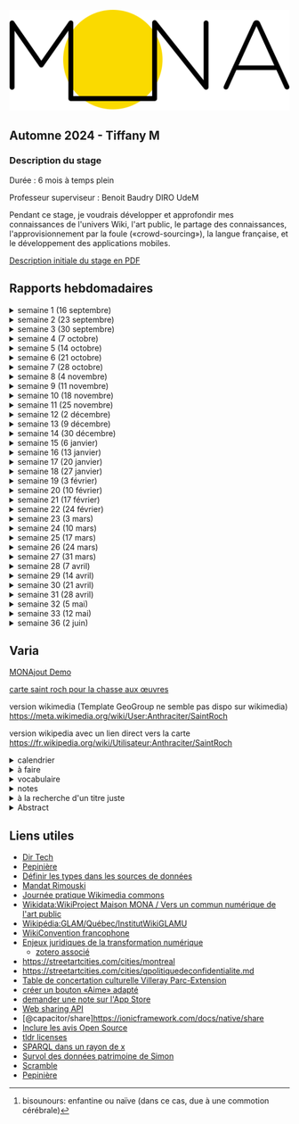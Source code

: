 ![Mona logo](Mona-Logo.svg)
<link rel="shortcut icon" type="image/x-icon" href="favicon.ico?">

## **Automne 2024** - Tiffany M

### <a name="description-du-stage"></a>Description du stage
Durée : 6 mois à temps plein

Professeur superviseur : Benoit Baudry DIRO UdeM


Pendant ce stage, je voudrais développer et approfondir mes connaissances de l'univers Wiki, l'art public, le partage des connaissances, l'approvisionnement par la foule («crowd-sourcing»), la langue française, et le développement des applications mobiles.

<a href="Description_du_stage_16sep2024.pdf" target="_blank">Description initiale du stage en PDF</a>



## <a name="rapports-hebdomadaires"></a>Rapports hebdomadaires



<details>
<summary>semaine 1 (16 septembre) 
</summary>


Cette semaine, j'ai participé à divers réunions et ateliers et je me suis engagée dans un cheminement pour m'intégrer dans une organisation en plein essor qui fonctionne à but non lucratif. J'adore qu'elle travaille ouvertement par défaut, et je pense que cette pratique m'aidera dans les semaines à venir quand je cherche de l'information d'une façon autonome.

J'ai également pris mes premiers pas en tant que wikimédienne en devenir.

De plus, j'ai :
- assisté à une réunion avec mon professeur superviseur Benoit Baudry pour discuter le projet
- assisté à la **Matinée numérique #7**
  - au programme de la Matinée :  
    - Présentation du projet ArtIA de Sporobole - par Éric Desmarais
    - L'intelligence artificielle en culture : défis et opportunités - par Christophe Prévost (MCCQ)
    - Les données descriptives au ministère : historique et vision - par Alexandre Naud (MCCQ)
- assisté à l'atelier **wiki Ada X** à la Cinémathèque québécoise
  - créer mon compte Wikipédia
  - faire ma première contribution à Wikipédia
- assisté à l'atelier **Faire la différence: parler et écrire un français inclusif** offert par l'UdeM
  - appris l'existence du site web qui aide à trouver les mots inclusifs [https://eninclusif.fr/](https://eninclusif.fr/)
- appris l'existence de la _Politique d'intégration des arts à l'architecture et à l'environnement des bâtiments et des sites gouvernementaux et publics_
  - 1% des fonds dédiés à l'art public
</details>
<details>
<summary>semaine 2 (23 septembre)</summary>

Cette semaine, je suis toujours en train de me familiariser avec les projets et outils de l'équipe.  J'ai rencontré des membres de l'équipe Tech, et j'ai continué mon progrès avec l'univers Wiki.

J'aime bien le fait qu'«ici, on fait des décisions à deux».  Cela en dit long sur la structure horizontale de l'organisation.

De plus, j'ai :
- assisté à une réunion avec Lena pour apprendre quels outils on utilise chez MONA
  - ici on fait les décisions à deux
  - outils et logiciels
    - zoterom
    - typora
    - pcloud
    - clickup
    - zettlr
    - github
    - google cloud
    - hackmd.io 
- assisté à une réunion avec Lena et Camila pour deviner plus familière avec l'organisation
- assisté à une réunion Tech Team et rencontrer les autres membres de l'équipe tech :  
  -  Corélie qui travaille sur l'interface admin
  -  Sarah qui travaille sur l'application
  -  Simon qui travaille sur le serveur et avec les données ouvertes
- discuté la situation mobilière du bureau
- créé des comptes pour les outils
- commencé les rapports hebdomadaires
- assisté à la [Journée pratique Wikimédia commons](https://hackmd.io/qWy3pnbnSjCaSAE1m9Wn4Q#Journ%C3%A9e-pratique-Wikimedia-commons) le 26 septembre
</details> 
<details>   
<summary>semaine 3 (30 septembre)</summary>

Cette semaine, je suis allée à Sherbrooke pour assister à l'atelier wiki MONA x Sporobole.  La présence des vrai·e·s artistes à l'atelier qui montraient leur intérêt m'a donné un sens de l'utilité concrète d'acquérir des connaissances sur le processus d'ajout sur Wikimédia et Wikipédia.

De plus, j'ai :
- assisté à la réunion essaie pour l'atelier wiki
- transféré la liste de références pour les artistes Lucie Duval et Cécile Gariépy [en zotéro](https://www.zotero.org/groups/5110127/communs-numeriques/collections/8WCS6TZ2)
- assisté à l'atelier wiki MONA x Sporobole à Sherbrooke
  - funfact: une licence qui inclut l'utilisation du contenu pour une visée marchandise est due aux clés USB Wikipédia qui sont vendus au pays qui ont un accès limité à l'Internet
- pris des photos à Sherbrooke
- ajouté l'œuvre [Mémoire vive de Lucie Duval sur Wikidata](https://www.wikidata.org/wiki/Q130419921), et ajouté [sa photo sur Wikimédia commons](https://commons.wikimedia.org/wiki/File:M%C3%A9moire_vive_sculpture_de_Lucie_Duval.jpg)
- assisté à l'atelier **Faire bonne impression en 30 secondes** offert par l'UdeM
</details>   
<details>
<summary>semaine 4 (7 octobre)</summary>

Cette semaine, j'ai :
- lu [les notes de direction technique](https://hackmd.io/@MONAmtl/dir-tech#Dir-Tech)
- lu sur [Wikimedia global account](https://meta.wikimedia.org/wiki/Help:Unified_login)
- lu [Vers un commun numérique de l’art public](https://sens-public.org/dossiers/1759/)
- créé [ma page d'utilisateur meta-wiki](https://meta.wikimedia.org/wiki/User:Anthraciter)
- ajouté ces images sur wikimedia pour l'artiste [Zema](https://www.wikidata.org/wiki/Q124846279)
  de [cette œuvre](https://www.wikidata.org/wiki/Q130369646)
  - [image 1](https://commons.wikimedia.org/wiki/File:Sans_titre_murale_par_Zema1.jpg)
  - [image 2](https://commons.wikimedia.org/wiki/File:Sans_titre_murale_par_Zema2.jpg)
- assisté à la réunion sur LOD Export le 9 octobre avec Guy Lapalme, Camille, Lena, Simon, et David
- ajouté [l'image](https://commons.wikimedia.org/wiki/File:Cap_Tourmente_murale_par_STARE.jpg) sur wikimedia pour l'artiste [STARE](https://www.wikidata.org/wiki/Q125246059) 
  après avoir ajouté l'entrée wikidata de la murale [Cap Tourmente](https://www.wikidata.org/wiki/Q130474060)
- assisté à la réunion Tech Team le 9 octobre
- supprimé [l'image](https://commons.wikimedia.org/wiki/File:Cap_Tourmente_murale_par_STARE.jpg)
- assisté à l'atelier Wiki aime les monuments et pris des notes
- [Notes de l'atelier Wiki aime les monuments/wiki loves monuments](https://hackmd.io/voEQw1wtQACP8mVmNNkNsw)
- ajouté des images au [WikiProject Maison MONA / Vers un commun numérique de l'art public](https://commons.wikimedia.org/wiki/Category:WikiProject_Maison_MONA_/_Vers_un_commun_num%C3%A9rique_de_l%27art_public) selon [cette liste](https://docs.google.com/spreadsheets/d/1fnXGMW8w151W8noCN_ypaFl5SIUo7fUM1Xf-DuDkjP0/edit?usp=sharing) 
</details>
<details>
<summary>semaine 5 (14 octobre)</summary>

Aujourd'hui, quand j'ai commencé à cataloguer les types des champs dans les données ouvertes de la ville de Rimouski, j'ai compris un peu plus le sentiment que Lena a exprimé il y a quelques semaines par rapport à être bergère/protectrice/gardienne des données.  À un moment, j'ai essayé de confirmer un titre inédit qui semblait coupé (le titre c'était «Cette histoire est vraie parce que je l’» de Gilles Pitre), et je n'ai rien trouvé.  J'étais un peu triste, car je savais que cet enregistrement du titre pourrait être l'un des seuls qui existent sur Internet. 

Cette semaine, j'ai également :
- commencé à [Définir les types dans les sources de données](https://hackmd.io/@tiffanym/definir-types)
- assisté à la réunion de préparation pour [WikiConvention francophone](https://meta.wikimedia.org/wiki/WikiConvention_francophone)
- assisté à la réunion Tech Team le 16 octobre
- ajouté des phrases complètes à mes rapports hebdos initials
- appris comment ajouter les «accordions» en markdown
- investigué le fonctionnement du markdown des pages github.io
  - le markdown github (GLM) diffère d'autres [« saveurs » de markdown](https://github.com/commonmark/commonmark-spec/wiki/Markdown-Flavors)
- lu de l'info sur les formats possibles des coordonnées géographiques et les projections
- cherché la référence spatiale utilisée par [la liste des œuvres en Saint-Roch](https://www.ville.quebec.qc.ca/citoyens/art-culture/art-public/repertoire/secteur-06.aspx) dans les fichiers sources de [la carte interactive d'une œuvre](https://carte.ville.quebec.qc.ca/mobile?z=9&x=249739.878&y=5186556.635) sur cette liste
- ajouté 4 images au [WikiProject Maison MONA / Vers un commun numérique de l'art public](https://commons.wikimedia.org/wiki/Category:WikiProject_Maison_MONA_/_Vers_un_commun_num%C3%A9rique_de_l%27art_public) : 
    - [Duo-Denum de Danaé Brissonet](https://commons.wikimedia.org/wiki/File:Duo-Denum_murale_de_Dana%C3%A9_Brissonnet_01.jpg) et [2](https://commons.wikimedia.org/wiki/File:Duo-Denum_murale_de_Dana%C3%A9_Brissonnet_02.jpg)  
    - [Flourishing farm de Borrris](https://commons.wikimedia.org/wiki/File:Flourishing_farm_murale_de_Borrris.jpg)
    - [Cap Tourmente de STARE](https://commons.wikimedia.org/wiki/File:Cap_Tourmente_murale_de_STARE.jpg)
    - [Bgirls de Miss Wuna](https://commons.wikimedia.org/wiki/File:Bgirls_murale_de_Miss_Wuna.jpg)
    - [L'ange de Bordeaux d'Awie](https://commons.wikimedia.org/wiki/File:L%27ange_de_Bordeaux_murale_d%27Awie.jpg)
    - [Un vent de liberté de Mélany Fay](https://commons.wikimedia.org/wiki/File:Un_vent_de_libert%C3%A9_murale_de_M%C3%A9lany_Fay.jpg) et [2](https://commons.wikimedia.org/wiki/File:Un_vent_de_libert%C3%A9_murale_de_M%C3%A9lany_Fay-2.jpg)
- appris que les templates {{Art Photo}} du wikimédia commons exigent que la nature de l'objet est œuvre d'art afin d'afficher le cadre de l'objet avec les liens vers les fiches wikidata
- défini les types dans les données d'artpublic Rimouski
- examiné les données d'artpublic Rimouski
- appris que les pivot tables [tableaux croisés dynamiques](https://www.btb.termiumplus.gc.ca/tpv2alpha/alpha-eng.html?lang=eng&i=1&srchtxt=pivot+table&codom2nd_wet=1#resultrecs) ne sont pas sensible à la casse [comme décrit ici](https://bugs.documentfoundation.org/show_bug.cgi?id=140510)
- continué à [Définir les types dans les sources de données](https://hackmd.io/@tiffanym/definir-types)
- testé la nouvelle version de l'application mobile et donné des commentaires à Sarah
  - bug avec "/defined" sur la page des Badges
  - l'ordre de ma collection est changé 
  - les images de badge sont identiques pour le Sud-Ouest et l'université de Montréal
</details>

<details>
<summary>semaine 6 (21 octobre)</summary>

### côté WikiProject Maison MONA / Vers un commun numérique de l'art public

Pour me préparer à la relecture de la partie anglaise de notre WikiProject, j'ai regardé des pages d'autres WikiProjects pour alimenter mon cerveau avec la syntaxe anglaise pour parler des projets sur wiki, et j'ai remarqué que quelques-uns ont inclus des liens vers des SPARQL queries qui réfèrent à leurs données.  J'ai trouvé un projet qui pourrait bien servir comme modèle.

J'ai ajouté les onglets à [la page pour le WikiProject Maison MONA / Vers un commun numérique de l'art public](https://www.wikidata.org/wiki/Wikidata:WikiProject_Maison_MONA_/_Vers_un_commun_num%C3%A9rique_de_l%27art_public) à l'instar de [ce projet : WikiProject Neighborhood Public Art in Boston](https://www.wikidata.org/wiki/Wikidata:WikiProject_Neighborhood_Public_Art_in_Boston)

- **Accueil**
- **Modèles de données** (j'ai fait les traductions de mon mieux)
- **Requêtes** (adapté pour utiliser P6104 au lieu de P5008; je suggère d'aller voir les listes créées par l'outil externe TABernacle, c'est étonnant à mon avis, voici [un lien](https://tabernacle.toolforge.org/?#/tab/sparql/select%20%3Fitem%20where%20%7B%20hint%3AQuery%20hint%3Aoptimizer%20%22None%22.%20%3Fitem%20wdt%3AP6104%20wd%3AQ122764837%3B%20wdt%3AP31%20wd%3AQ838948.%20%7D/Len%3BDen%3BP31%3BP571%3BP170%3BP131%3BP276%3BP6375%3BP625%3BP186%3BP180%3BP576%3BP18) pour la liste des œuvres)
- **Liste des œuvres** (Wikilist générée automatiquement, j'ai ajouté P6104 pour le projet où cela manquait aux œuvres afin d'avoir un critère de recherche dans la requête SPARQL)
- **Liste des artistes** (Wikilist générée automatiquement, j'ai ajouté P6104 pour le projet où cela manquait aux artistes afin d'avoir un critère de recherche dans la requête SPARQL)
- **Bibliographie** (ça vient du zotero [1. Wikidata et la création de données biographiques](https://www.zotero.org/groups/5110127/communs-numeriques/collections/GTM97UFJ) )

J'ai fait quelques changements à [la description du projet en anglais](https://www.wikidata.org/wiki/Wikidata:WikiProject_Maison_MONA_/_Vers_un_commun_num%C3%A9rique_de_l%27art_public).  Mon choix du mot  «equity-denied» dans la partie Wikidata, est basé sur [ce document du gouvernement fédéral](https://www.noslangues-ourlanguages.gc.ca/en/publications/equite-diversite-inclusion-equity-diversity-inclusion-eng?view_mode=bilingual#notion-99335) qui parle des différences entre
- equity-denied group (proposal, noun phrase)
- equity-deserving group (noun phrase)
- equity-seeking group (noun phrase)

Il y avait un problème avec la fiche wikidata de Sophie Wilkins.
J'ai enlevé, puis publié à nouveau le template {{Art photo}} pour forcer un rafraîchissement et Sophie Wilkins de 1976 apparaît maintenant dans la fiche de l'œuvre 1.

La prochaine fois qu'on remarque que l'info liée au template n'a pas changé comme prévu, on peut essayer une Modification nulle (null edit) décrite sur la page [Purge du cache](https://fr.wikipedia.org/wiki/Aide:Purge_du_cache)
j'ai appris que cette option existait grâce à [MediaWiki: How do I force MediaWiki to update a certain Category:XXX page?](https://webmasters.stackexchange.com/a/78448)

Cette semaine, j'ai également :
- trouvé [cette page](https://www.wikidata.org/wiki/Wikidata:Autobiography/fr)  qui s'aligne bien avec une discussion sur les auto-modifications de fiches wikidata par des artistes, notamment:

> En général, sur Wikidata, il est permis de modifier votre propre Élément de données.
- envoyé des requêtes de suppression pour les fichiers de Zema qui a changé d'idée sur le partage
- envoyé une requête de changement de nom pour le fichier [Bgirls murale de Wüna](https://commons.wikimedia.org/wiki/File:Bgirls_murale_de_W%C3%BCna.jpg)
- essayé d'écrire une requête SPARQL qui pourrait trouver les artistes sur wikidata, mais elle a toujours fini en «timed-out»
- révisé [la version anglaise de la description du WikiProject](https://www.wikidata.org/wiki/Wikidata:WikiProject_Maison_MONA_/_Vers_un_commun_num%C3%A9rique_de_l%27art_public#%7B%7BTranslateThis_%7C_fr_%3D_Liste_des_artistes_%7C_en_%3D_Artists_%7D%7D)
- ajouté une référence vers [Wikidata:WikiProject Neighborhood Public Art in Boston](https://www.wikidata.org/wiki/Wikidata:WikiProject_Neighborhood_Public_Art_in_Boston) à la [liste zotero ](https://www.zotero.org/groups/5110127/communs-numeriques/collections/GTM97UFJ)et à [la bibliographie du projet MONA](https://www.wikidata.org/wiki/Wikidata:WikiProject_Maison_MONA_/_Vers_un_commun_num%C3%A9rique_de_l%27art_public/Bibliographie) et j'ai demandé à David s'il y a une convention différente pour reconnaître les autres WikiProjects

### côté chasse à Saint-Roch


J'ai commencé la page wiki pour la chasse aux photos de Saint-Roch pour l'InstitutWikiGLAMU.  Les coordonnées étant dans un format non reconnu par OpenStreetMap (EPSG:32187), j'ai cherché et essayé plusieurs façons de les convertir. J'ai fais mes premiers pas avec le logiciel intimidant QGIS et j'ai réussi à faire une conversion, grâce aux consignes sur [stackexchange](https://gis.stackexchange.com/a/64543).  Maintenant il faut les vérifier.

J'ai créé [cette carte](https://margelle.github.io/rapportMONA/carte-saint-roch.html) et aussi commencé [cette page d'utilisateur wiki pour Saint-Roch](https://meta.wikimedia.org/wiki/User:Anthraciter/SaintRoch).  Pendant que je faisais mes premiers essais, j'ai eu le sentiment de marcher dans la boue avec le format wiki et le surplus d'information nécessaire pour faire la moindre chose.

Je voudrais intégrer la carte pour les œuvres de Saint-Roch directement sur la page wikimedia, alors j'ai commencé à apprendre les templates avec [ce tutoriel](https://meta.wikimedia.org/wiki/Learning_patterns/Doing_more,_with_templates:_A_tutorial_for_Wikimedia_project_creators).
J'ai appris que les noms de templates sont sensibles à la case, sauf pour la première lettre.  J'étais curieuse par rapport à cela, parce que j'avais vu le format pour les coordonnées géographiques exprimer dans deux manières {{coord||}} et {{Coord}} alors, mystère résolu.

Cette semaine, j'ai également :

- cherché un·e par un·e les artistes du Saint-Roch sur wikidata, et j'ai heureusement retrouvé plusieurs IDs
- cherché un·e par un·e les œuvres du Saint-Roch sur wikidata, et je n'ai rien trouvé 
- travaillé sur la liste des œuvres du Saint-Roch avec des recherches sur Internet
- appris comment changer la couleur des épingles dans le logiciel de carte Leaflet
- appris comment faire un lien dans un wiki vers une fiche wikidata, voici un exemple de la syntaxe '[[wikidata:Q2031780|Rasputina]]' qui apparaîtra comme [Rasputina](https://www.wikidata.org/wiki/Q2031780)
- utilisé [cet outil](https://tableconvert.com/csv-to-markdown) qui transforme les fichiers csv aux tables en format markdown ou format media wiki (parmi plusieurs formats disponibles)
- regardé [cette vidéo](https://www.youtube.com/watch?v=bksdUi6bidg) sur l'œuvre «Les petits oiseaux d’argile»
- assisté à [la réunion planning](https://hackmd.io/@MONAmtl/institut-GLAMu/edit) pour la session Institut GLAMU
- cherché les galeries wikimedia pour toutes les œuvres et les ajouté à la liste
- divisé la liste d'œuvres pour la chasse Saint-Roch en deux, et ajouté une colonne de distances de la bibliothèque Gabrielle-Roy
- cherché des pages wikipedia pour toutes les œuvres sur la liste, mais je n'en ai rien trouvé

### côté app mobile et site web

J'ai rédigé l'ébauche de [la section À propos](https://hackmd.io/@tiffanym/apropos/edit) pour l'app.
J'ai aussi écrit [un autre document](https://hackmd.io/@tiffanym/changements/edit) qui explique mes changements et qui parle aussi des choses encore à travailler.
Il y a des liens dans ces documents qui mènent aux autres parties, mais je vais aussi les inclure ici, au cas où

- [Crédits des données](https://hackmd.io/@tiffanym/creditsdesdonnees/edit)
- [Licences](https://hackmd.io/@tiffanym/licences/edit)
- [Politique de confidentialité](https://hackmd.io/@tiffanym/politiquedeconfidentialite/edit)

J'ai préparé [ce brouillon](https://hackmd.io/@tiffanym/creditsdesdonneessiteweb/edit) sur les données pour le site web.

J'ai utilisé [ce site de la collection des données de Rijksmuseum](https://www.rijksmuseum.nl/en/research/conduct-research/data/overview) comme modèle (en anglais ou néerlandais) qui était tiré de [cette liste sur github d'APIs publics sur l'art et design](https://github.com/public-api-lists/public-api-lists?tab=readme-ov-file#art--design)

Cette semaine, j'ai aussi :

- regardé la forme du document [Licences](https://hackmd.io/@tiffanym/licences/edit) et essayé de trouver quelles choses doivent être incluses dans cette partie pour les apps open source
- ajouté une phrase à la [Politique de confidentialité](https://hackmd.io/@tiffanym/politiquedeconfidentialite/edit)
- assisté à la réunion design avec Barbara et discuté la page à propos
- fait une session de débogage avec Sarah sur Zoom pour essayer de déboguer la présence du mot undefined sur l'onglet Badges dans l'app
- fait des premiers pas avec adb shell, et essayé de créer moi-même une copie de l'apk avec le drapeau debuggable=true dans AndroidManifest.xml (pas réussi à cause de processus package signing, je devais manqué une étape)

</details>

<details>
<summary>semaine 7 (28 octobre)</summary>

### côté WikiProject Maison MONA / Vers un commun numérique de l'art public

J'ai lu les notes de présentation qui étaient préparées pour Québec et ajouté quelques commentaires. 

### côté chasse à Saint-Roch

J'ai vérifié les coordonnées et corrigé quelques-unes. J'ai déplacé les murales et le collage vers la liste d'œuvres avoisinantes.  J'ai changé la couleur des épingles selon le groupe, et j'ai mis à jour la carte.  J'ai aussi ajouté la géolocalisation. 
J'ai ajouté la colonne Wikipedia à la table d'œuvres.

### côté app mobile et site web

J'ai regardé la nouvelle release interne et transmis mes commentaires sur le fonctionnement des filtres en combinaison avec barre de recherche à Sarah.  Je lui ai aussi indiqué quelques changements suggérés pour les boutons superposés dans le tutoriel et le manque du mot «un» dans la description du projet.

### Institut WikiGLAMU

J'ai assisté à la session inaugurale de [l'Institut WikiGLAMU](https://fr.wikipedia.org/wiki/Wikip%C3%A9dia:GLAM/Qu%C3%A9bec/InstitutWikiGLAMU#) où iels ont pris une approche dite « anti-conférénce »
Le terme wikipédiste (ou wikimédiste, selon la personne) est préféré au wikimédien·ne ou wikipédien·ne.
On a parlé de la force de l'intelligence collective et qu'en ouvrant sur l'univers wiki, on ouvre pour le bien commun. 
Je me demandais pendant la session si les établissements québécois qui profitent des outils et services wiki contribuent à la fondation Wikimedia (avec les redevances ?). 
Dans la même veine, je me suis demandé plus tard si les fameux 4 contrôleurs français qui suppriment le contenu d'ailleurs le font par crainte de dépasser le budget annuel d'hébergement pour les serveurs.  Sinon, j'ai du mal à trouver des motivations intelligibles pour supprimer le contenu qui était ajouté à wiki de bonne foi.

### WikiConvention francophone

[Voici un lien vers le programme](https://meta.wikimedia.org/wiki/WikiConvention_francophone/2024/Programme)

Lors de la première journée, j'ai assisté aux sessions suivantes:
- Cérémonie d'ouverture
- Conférence d'ouverture
- Quelle éthique pour la contribution aux projets Wikimédia? par Anja
- Vers un commun numérique de l'art public par LixiaPF (et toute l'équipe de la maison MONA bien sûr)
- OpenStreetMap et Wikidata : créer du lien entre les données libres par PyMouss
- Créer une application mobile pour un musée avec Wikidata, Wikipédia et Kiwix par Kamen 

La deuxième journée était :
- Savoirs pluriels : wikifier les critères d'admissibilité par Seeris, Bernipède, Pixetoile, FrederiqueDube
- Lingua Libre : retour sur le projet de documentation de la diversité orale par Yug
- Les bibliothécaires québécoises et canadiennes et le fossé des genres dans Wikipédia et Wikidata par Marie D Martel
- Wikipédia pour développer des compétences plurilingues à l'université par JubEDL
- Les enjeux de la découvrabilité dans le champ des arts et des littératures numériques par Yan St-Onge
- Valoriser les patrimoines d'un territoire sur les projets Wikimédia par Lyokoï
- La diversité de genre, du grand écran à Wikipédia : des outils féministes pour contrer les biais de genre dans l'encyclopédie francophone par Synchroniseuse
- Cérémonie de clôture


  

</details>

<details>
<summary>semaine 8 (4 novembre)</summary>

On a visité le musée régional de Rimouski avec son exposition [Récits de la création du monde : Exposition bilan de la Biennale d’art contemporain autochtone 2024](https://museerimouski.qc.ca/2024/09/18/recits-de-la-creation-du-monde-exposition-bilan-de-la-biennale-dart-contemporain-autochtone-2024/).  Julie nous a montré aussi une œuvre d'art public ([Qui fait l'ange fait la bête de Lise Labrie](https://archive.nt2.uqam.ca/plepuc/fr/œuvre/qui-fait-lange-fait-la-b-te/index.html)) qui se trouvait dans le musée en trois parties, dont une aux toilettes (les périscopes).  On n'a vu que deux des trois parties, car l'autre (un autel) était dans le bureau administratif qui n'était pas ouvert au public.
J'ai vu les œuvres [Étude des bienfaits d’une hydratation adéquate sur la productivité des gens qui mènent à bien de grands projets](https://www.artpublicrimouski.ca/œuvre/etude-des-bienfaits-dune-hydratation-adequate-sur-la-productivite-des-gens-qui-menent-bien-de-grands-projets) (qui n'est pas dans l'app MONA) et [Ondulations](https://www.artpublicrimouski.ca/œuvre/ondulation) (qui est dans l'app MONA) au Complexe sportif Desjardins quand j'ai cherché mon souper au café Entre-Deux.

Jeudi, je suis arrivée en avance, et j'ai eu la chance de regarder des œuvres de l'Exposition pour souligner les 10 ans de [la Galerie Léonard Parent](https://rimouski.ca/loisirs-culture/culture-patrimoine/galerie-dart-leonard-parent).  Elles étaient créées par l'équipe municipale et étaient composées de plusieurs matériaux différents. Il y avait un carnet à feuilleter et une chambre aux éclairages ultraviolets avec des peintures.

On a fait le parcours avec un plus grand groupe qui incluait des membres de l'équipe municipale et de l'équipe du Caravansérail. Pendant ce parcours, on a eu la chance de voir l'autel de Qui fait l'ange fait la bête de Lise Labrie!

À plusieurs moments pendant la semaine, je suis allée chercher les œuvres à Rimouski qui étaient épinglées dans l'application, mais je n'ai rien trouvé.  Ce serait bon d'avoir une façon d'indiquer une œuvre difficile à trouver, soit pour ajouter plus d'indices dans la fiche d'information, soit pour confirmer qu'elle a été retirée et de mettre à jour la base de données.

Voici quelques exemples que je n'ai pas réussi à trouver :
 - Quand les bateaux s'en vont de Lise Labrie
 - Non titré de André R. DuBois à 981 rue Marconi 
 - De profundis de Gilles Girard au pavillon Empress of Ireland
 - Un jardin en mémoire au Centre d'hébergement de Rimouski
 - Une berceuse pour Jonas de Lise Labrie au Centre d'hébergement de Rimouski

J'ai aussi :
  - étudié plus les données d'artpublic rimouski
  - ajouté des sources sur Cyndie Belhumeur et Patrick Bérubé pour l'atelier à [Caravansérail](https://www.caravanserail.org/) dans [zotero](https://www.zotero.org/groups/5110127/communs-numeriques/collections/Q6RVBJY7)
  - regardé le [dashboard pour l'atelier à l'Institut WikiGLAMU](https://outreachdashboard.wmflabs.org/courses/Institut_WikiGLAMU_x_Maison_MONA/Institut_WikiGLAMU) et merveillé à ce qu'on a accompli

</details>

<details>
<summary>semaine 9 (11 novembre)</summary>

J'ai assisté à la réunion Tech sur zoom avec Lena, Sarah, et Corélie.

J'ai assisté à l'assemblée de culture de la table de concertation culturelle Villeray Parc-Extension à La Cenne où Camila a présenté la Maison MONA.  On a discuté avec les gens du Cinéma Public sur leur expériences d'encourager la participation.

J'ai assisté à la grande finale 2024 du Concours L'impact Millénium Québecor où Lena et Julie a présenté la Maison MONA. Elles ont gagné le 3e prix!

J'ai parlé avec Lena sur l'usage de wikidata comme moyen de faire des changements dans les données utilisées dans l'application MONA.
Voici [un lien](https://www.figma.com/board/4RSc2qJwLTE9RMxkXIl0FU/ProjetWikidataNov2024?node-id=0-1&t=8GjveEIk50WSV3i8-1) vers l'ébauche en figma de possibilités d'intégration avec une liste de changements.
On a parlé d'exemples d'autres sites cartographiques comme https://www.queeringthemap.com/ et  https://native-land.ca/ pour avoir des idées de stratégies pour contourner les trolls et le vandalisme quand on permet les changements aux utilisateur·rices. 
On a aussi discuté le traitement des œuvres fantômes qui ne sont plus présentes avec l'exemple [Notre existence ne sera plus jamais silencieuse. Cela nécessite ni explications, ni excuses, ni approbation](https://artpublicmontreal.ca/œuvre/notre-existence-ne-sera-plus-jamais-silencieuse-cela-necessite-ni-explication-ni-excuse-ni-approbation/)

</details>

<details>
<summary>semaine 10 (18 novembre)</summary>

J'ai assisté à la réunion Graphisme sur zoom avec Lena, Sarah, et Barbara.  Il y a tellement de subtiles distinctions entre les gestes dans les applications, dont on est inconscient·es.

J'ai ajouté un élément wikidata pour l'œuvre [Écho de Cyndie Belhumeur](https://www.wikidata.org/wiki/Q131283332).

J'ai ajouté des images à wikimedia pour [Écho](https://commons.wikimedia.org/wiki/File:%C3%89cho_de_Cyndie_Belhumeur.jpg) et pour [Les entrecroisements de Véronique Malo](https://commons.wikimedia.org/wiki/File:Les_entrecroisements_impression_num%C3%A9rique_sur_verre_par_V%C3%A9ronique_Malo.jpg) [cartel](https://commons.wikimedia.org/wiki/File:Les_entrecroisements_impression_num%C3%A9rique_sur_verre_par_V%C3%A9ronique_Malo_cartel.jpg)

Pendant le [Colloque international La collection est-elle une ressource ou un fardeau ?](https://cieco.co/fr/actualites/colloque-collection-ressource-2024), « Où sont les limites de l'exposable? »,  quelqu'un a indiqué qu'un client n'a pas voulu mettre les dates sur 
les cartels parce que les dates font ressembler trop aux pierres tombales, et les œuvres representées étaient encore vivantes.

enchevêtrer (entangle)

chaque objet arrive avec backstory,
modification de l'exposition et da la pensée

Performance Specification ≈ grimoire 

Activation Reports ≈ résultat de lancer un sort
</details>

<details>
<summary>semaine 11 (25 novembre)</summary>

### touche à tout et bon à rien

Cette semaine j'ai touché à plusieurs outils technologiques, mais en tant que « touche à tout et bon à rien »
- J'ai regardé des vidéos sur SPARQL et essayé des requêtes SPARQL
- J'ai commencé à lire [la documentation sur les composables en Vue](https://vuejs.org/guide/reusability/composables)
- J'ai regardé [quelques videos](https://www.youtube.com/playlist?list=PL4cUxeGkcC9hp28dYyYBy3xoOdoeNw-hD) sur [pinia](https://pinia.vuejs.org/introduction.html), qui est un store (lieu de stockage?) pour Vue.  C'est pertinent car l'info sur les badges dans l'application MONA est stocké dans un store pinia, et il y a actuellement un bogue dans l'onglet Badges de l'app 
- J'ai essayé Chrome DevTools afin de connecter avec mon téléphone et déboguer, mais sans grand succès 
- J'ai aussi essayé d'utiliser adb, sans grand succès.  Des commandes à retenir pour plus tard

    ```
    adb bugreport

    adb shell 'logcat --pid=$(pidof -s <package_name>)'

    adb kill-server

    adb start-server

    adb shell 
    ```

- J'ai installé une copie de la base de données dans un contentant docker mariadb et y connecté avec DBeaver sur mon ordinateur.
- J'ai recherché des outils pour bien documenter les bases de données, et j'ai essayé quelques-uns comme [dbdiagram.io](https://dbdiagram.io/d/testMONA-674cf992e9daa85aca4c4a30)
and [chartdb.io](https://app.chartdb.io/diagrams/gibmwp3zggev)

J'ai fait un exercice de remue-méninges sur les requêtes SPARQL qui pourrait être utile pour les ajouts

  - liste d'éléments wikidata par distance 
    - d'emplacement actuel 
    - d'emplacement selectionné sur la carte
  - liste d'éléments wikidata par titre
    - avec fuzzy matching (correspondance approximative)
  - liste d'éléments wikidata par artiste
    - avec fuzzy matching (correspondance approximative)
  - liste d'éléments wikidata par catégorie 
    - (work of art)
      - art public
      - sculpture
      - murale

J'ai parlé avec Simon et on a commencé un SDD (document de définition du logiciel), mais la connection était mauvaise et il était difficile à comprendre.  J'aurais aimé avoir un survol du repo mona-serveur pour faciliter la documentation.

Pendant la réunion Tech, Lena a suggéré une technique très intéressante pour débloquer la résolution d'un problème :
- rédiger un courriel super formel à une personne qu'il ne faut pas décevoir avec : 
- une description détaillée du problème
- une explication des idées considérées
- un récit de démarches essayées

J'ai créé un projet github pour organiser le projet d'ajout https://github.com/orgs/MaisonMONA/projects/2, mais il en reste beaucoup de travail - il faut penser à et bien définir les étapes à venir.

J'ai téléchargé le fichier datamapping initial sur pcloud (dans MONA/Tech/Data/list_datamapping_datafiles.ods)

J'ai lu [la soumission DH2020 bisounours](https://dh2020.adho.org/wp-content/uploads/2020/07/707_MONAfrompublicarttoourartwithamobileapp.html)[^1] (ainsi dit Lena), et j'aime bien la citation “extracting culture from its symbolic and architectural shell” (Ghebaur, 2013: 709), comme si l'art public était une chose nutritive comme un œuf ou une noix et qu'il faut travailler un peu pour en obtenir

Questions soulevées :  
1. "The app's metadata is provided by Montréal and Québec's open data platforms." 

~~Pourquoi est-ce métadonnées et non juste des données ?~~  J'aurais pensé que la liste des œuvres et leurs propriétés seraient les données et l'info sur la liste (nombre d'œuvres, où les données sont hébergées, etc.) serait les métadonnées.  Sinon, est-ce que cela implique que l’on considère les œuvres elles-mêmes comme des données ? Cette perspective me ferait reconceptualiser les œuvres en tant que données. 

Après avoir lu https://en.wikipedia.org/wiki/Metadata#Definition, je comprends mieux l'usage du mot métadonnées ici, j'admets que j'avais une conception trop restreinte.   

2. "encouraging rich and critical exchanges between all citizens" 

Cette idée est très intéressante, est-ce qu'au début il y avait plus d'interactivité entre utilisateurs prévue pour l'app pour faciliter ces échanges ? 

[^1]: bisounours: enfantine ou naïve (dans ce cas, due à une commotion cérébrale)

RE: l'art public sous la loupe vs l'art public lu la soupe

On pourrait dire « laisse faire » pour "ignore me"/"disregard that"

</details>

<details>
<summary>semaine 12 (2 décembre)</summary>

Pourquoi lappel à l'API artworks pour une seule œuvre retourne toute une liste d'œuvres? par.ex. https://picasso.iro.umontreal.ca/~mona/api/v3/artworks/717
retourne aussi d'autre œuvres en lien avec l'artiste

Note: AdMare est un centre d'artistes en art actuel des Îles-de-la-Madeleine
enum 1 dans https://picasso.iro.umontreal.ca/~mona/api/v3/LODExport sources 

Il existe des logiciels du type « data catalog », comme le « data discovery and metadata engines » [Amundsen](https://www.amundsen.io/amundsen/), le plateforme métadonnées [DataHub](https://datahubproject.io/) et d'autres dans cette liste [awesome-data-catalogs](https://github.com/opendatadiscovery/awesome-data-catalogs) sur github, mais ils ont tous l'air excessif (je dirais overkill en anglais) pour notre configuration.

J'ai lu la présentation DHNB2024 (Islande) qui est sur pcloud  MONA -> CommunicationsScientifiques -> DHNB

J'ai trouvé cette tournure de phrase très apte:
"public art is art-out-of-the-museum, cultural workers involved in public art are often workers-out-of-GLAM"

Et cette partie sera pertinente pour mon projet de permettre les ajouts :

EN "while asking ourselves what we include and what we don't: how do we strike a balance between representing the artistic and cultural richness of the public space, in a way that goes beyond the restricted framework of institutional public art, while ensuring the reliability of the information and the durability of the objects we document?"

FR « en se posant la question de savoir ce qu'on inclut au final ou pas: comment équilibrer entre représenter une richesse artistique et culturelle dans l'espace public qui dépasse le cadre restreint de l'art public institutionnel, tout en s'assurant de la fiabilité de l'information et la durabilité des objets que nous documentons »

J'ai lu la présentation du Forward Linking Conference, May 6th 2024 "The challenges of semantisation in a dynamic workﬂow" de Camille et Simon.

J'ai lu [Small data, slow data − a SNAIL approach to Wikidata](https://commonists.wordpress.com/2024/10/09/small-data-slow-data-a-snail-approach-to-wikidata/).  Même si ce blogue encourage une approche plus lente quant aux éléments wikidata, il mentionne l'outil [Quick Statements](https://www.wikidata.org/wiki/Help:QuickStatements) qui facilitent la création d'éléments et qui pourrait aider mon projet d'ajout.  Il y a aussi un outil [inteGraality](https://www.wikidata.org/wiki/Wikidata:Tools/inteGraality) qui a l'air intéressant par rapport à mon projet.

RE: Documentation de données:

question pour Simon : idées de comment facilement faire la corréspondance entre API et base de données ?

À la réunion Tech, Lena a clarifié ses attentes pour la documentation de l'infrastructure serveur :
- va du superficiel vers le plus profond
- qui quoi comment ou quand pourquoi
- schema
- flux des données
- description
- framework  
- sur quel répo github

Elle m'a suggéré de demander à Benoit pour plus d'information sur une approche qui inclut une chaîne d'approvisionnement du logiciel ("software bill of materials") dans un format plus simple que celui utilisé par les grandes entreprises.  Pendant qu'on parlait des failles dues aux dépendences, j'ai partagé le fameux [xkcd](https://xkcd.com/2347/).  Je dois aussi étudier la façon dont wikimedia documente ses infrastructures pour alimenter mon cerveau avec plus d'idées.

Il faut que j'écrive au moins une fois par semaine à la chaîne Tech en tant que keep-alive ping (=paquets de supervision?).

Il y aura un rangement du local le 11 décembre.

</details>

<details>
<summary>semaine 13 (9 décembre)</summary>

J'ai fait une relecture du [rapport Rimouski](https://github.com/MaisonMONA/mona-nodejs/blob/master/rapport-rimouski-2024/rapport-rimouski_2024-12.html) et apporté quelques changements.  En le lisant, de beaux souvenirs de mon temps à Rimouski ont refait surface.  J'ai adoré la présentation des images dans Canva.  Elle est plus marquante pour moi que celle du rapport Concordia, car j’ai pu voir en personne les œuvres de Rimouski.

Je continue de chercher un outil de documentation qui «fit» bien le projet.
J'ai regardé la vidéo [Drop the docs and embrace the model with Gaphor](https://archive.fosdem.org/2024/schedule/event/fosdem-2024-2542-drop-the-docs-and-embrace-the-model-with-gaphor/), mais finalement cela a l'air trop compliqué.

J'ai trouvé ce tutoriel [Wikidata:Pywikibot - Python 3 Tutorial/Iterate over a SPARQL query](https://www.wikidata.org/wiki/Wikidata:Pywikibot_-_Python_3_Tutorial/Iterate_over_a_SPARQL_query) en cherchant de l'information sur quels outils wikimedia utilise pour documenter leur projets. 

J'ai assisté à la réunion sur les offres de services potentielles.  J'ai suggéré qu'on pourrait offrir les ateliers wiki aux apprenant·es FLE des programmes comme le Programme intensif de francisation universitaire (PIFU) de l'UdeM, les séjours linguistiques de l'UQAM et le Programme Explore qui est offert aux multiples campus UQX.

</details>

<details>
<summary>semaine 14 (30 décembre)</summary>

J'ai commencé à lire l'ébauche de [Sens public 2 : Wikidata](https://hackmd.io/_EVmvHIhS9SFts-NMmINGw?both).

J'ai imaginé les idées potentielles pour la structure du code du projet.

J'ai regardé les ressources pour les requêtes SPARQL.

idée : SPARQL requete fédérée avec DB MONA et wikidata et utilise la fonction MINUS (ou autre) pour exclure les resultats déjà presents dans l'application de la liste des œuvres aux alentours

J'ai trouvé une API avec reverse geocode lookup
https://nominatim.openstreetmap.org/search?q=135+pilkington+avenue,+birmingham&format=json&polygon=1&addressdetails=1

https://nominatim.openstreetmap.org/search.php?q=7440+rue+Rousselot%2C+Montr%C3%A9al&format=jsonv2

</details>

<details>
<summary>semaine 15 (6 janvier)</summary>

J'ai travaillé sur l'API MONAjout avec fastapi en python.  Les docs sont autogénérés si on défine bien les types dans les models des réponses attendues. 
Le repo se trouve à https://github.com/margelle/MONAjout
Je vais ajouter (prochainement) [SPARQLWrapper](https://sparqlwrapper.readthedocs.io/en/latest/main.html) pour faciliter le travail avec les resultats des requêtes SPARQL.

SPARQLWrapper ne contient pas la fonctionnalité pour les requêtes asynchrones, mais quelqu'un a [publié un «hack» ](https://github.com/RDFLib/sparqlwrapper/issues/157#issuecomment-2180240306)sur le repo github et je vais essayer de l'utiliser.

Je veux faire une reconcilaition des œuvres qui apparaissent dans la liste Wikidata des œuvres d'art public à Montréal mais qui ne se trouvent pas dans la base de donnéess MONA.

J'ai regardé des tutoriels sur SPARQLWrapper, pywikibot, et OpenRefine:
- [Query DBpedia with SPARQLWrapper and Python](https://www.youtube.com/watch?v=zdaL6unnv7Y)
- [Nabanita Roy - Leveraging Linked Data using Python and SPARQL](https://www.youtube.com/watch?v=LgA_RVOAbCI)
- [Transitioning an Existing Wiki to Incorporate Structured Data](https://www.youtube.com/watch?v=hMY6uFle_Kw)
- [OpenRefine Beginners Tutorial](https://www.youtube.com/watch?v=wfS1qTKFQoI)

J'ai ajouté les étapes plus précises au [github projet tracker](https://github.com/orgs/MaisonMONA/projects/2)

J'ai trouvé [un parcours d'art public à Gatineau](https://www.gatineau.ca/portail/default.aspx?p=activites_evenements_idees_sorties/sentier_culturel&mc=hp) qui ne semble pas être présent ni sur wikidata, ni sur l'application MONA.  Ce serait intéressant de l'utiliser comme banc d'essai.

Pour [l'API pour faire des requêtes SPARQL de wikidata](https://github.com/orgs/MaisonMONA/projects/2?pane=issue&itemId=93398002), je veux au moins cette fonctionnalité:
- Rechercher les éléments wikidata à proximité 
- Rechercher les éléments wikidata par nom de l'artiste
- Rechercher les éléments wikidata par nom de l'œuvre

Et si ce ne serait trop compliqué, je veux aussi ajouter du «fuzzy matching» à la recherche pour prendre en compte des coquilles et fautes d'orthographe , mais cela reste à voir.

</details>

<details>
<summary>semaine 16 (13 janvier)</summary>

J'ai regardé quelques tutoriels sur l'API Composition en Vue.js pour me preparer à créer une mini-app pour saisir des images et données, créer des requetes SPARQL avec, et retourner les listes pertinentes (pour utiliser avec l'art public à Gatineau).

</details>

<details>
<summary>semaine 17 (20 janvier)</summary>

J'ai assisté à la réunion Techteam et rencontré les nouveaux membres de l'équipe.

J'ai commencé la présentation de mon projet pour la réunion Techteam la semaine prochaine.

J'ai assisté à l'événement [Accueil du Doc-Inter](https://docinterhar.ca/fr/2025/01/06/doc-inter-welcome-day/) où Lena et Camille ont présenté le projet Pepinière.

</details>

<details>
<summary>semaine 18 (27 janvier)</summary>

J'ai assisté à la réunion Techteam.
J'ai fait <a href="MONAjout.pdf" target="_blank">la présentation de mon projet</a> pendant la réunion Techteam.

J'ai crée [l'élément Wikidata](https://www.wikidata.org/wiki/Q131934972) distinct pour l'application mobile MONA et retiré les éléments nécessaires de [l'entrée pour l'OBNL Maison MONA](https://www.wikidata.org/wiki/Q122764813).

Pour la semaine prochaine, je vais agrandir ma présentation en ajoutant 3 diapos plus détaillées pour chaque diapo existante.

J'ai lu les [rapports d'avancement](https://picasso.iro.umontreal.ca/~mona/ift3150/bui/rapports-avancement) de [Thomas Bui](https://picasso.iro.umontreal.ca/~mona/ift3150/bui/enonce). Il y a [un lien](https://picasso.iro.umontreal.ca/~mona/notes/doublons) dans ces rapports pour décrire comment il a géré les doublons, et je vais le lire sous peu. 

J'ai discuté avec Lena et elle préfère que je code les APIs en PHP au lieu de Python pour garder la cohérence.  Je vais lire plus sur le logiciel Scramble dont Simon nous a parlé qui va aider à documenter l'API d'une façon automatique. 

J'ai travaillé sur une liste de requêtes SPARQL potentielles:

1. **Requête pour toutes les œuvres d'art public au Québec**
Toutes les œuvres d'art public au Québec, sans filtrage.

2. **Requête pour l'art public au Québec par distance depuis un point géographique**
Trouve des œuvres d'art public au Québec dans un certain rayon autour d'un 
point géographique (latitude et longitude).
```
# œuvre d’art (Q838948) dans un rayon 0.5 d'un point
#defaultView:Map
SELECT ?item ?itemLabel ?location ?dist WHERE {  
  SERVICE wikibase:around { 
      ?item wdt:P625 ?location . 
      bd:serviceParam wikibase:center "Point(-73.57642 45.50686)"^^geo:wktLiteral .
      bd:serviceParam wikibase:radius "0.5" . 
      bd:serviceParam wikibase:distance ?dist.
  } 
  # est une œuvre d’art
  FILTER EXISTS { ?item wdt:P31/wdt:P279* wd:Q838948 }
  SERVICE wikibase:label {
    bd:serviceParam wikibase:language "fr" . 
  }
} ORDER BY ASC(?dist)
```
3. **Requête pour l'art public au Québec par artiste et distance depuis un point géographique**
Utilise le nom de l'artiste et la distance géographique depuis un point donné.

4. **Requête pour l'art public au Québec par distance depuis un point et titre**
Utilise un point géographique et le titre de l'œuvre.

5. **Requête pour l'art public au Québec par titre de l'œuvre**
Trouve des œuvres d'art en fonction d'un titre ou d'une partie du titre.

6. **Requête pour l'art public au Québec par nom de l'artiste**
Trouve des œuvres d'art public au Québec créées par un artiste spécifique.

J'ai regardé [la présention Wikimedia Commons de David et Lena ](https://maisonmona.github.io/wikimedia-commons/), et j'ai suivi les liens dedans pour parcourir cette information plus tard.

J'ai lu [les notes de David](https://commons.wikimedia.org/wiki/User:Clou/Notes_MONA) sur sa page wikimedia.

</details>

<details>
<summary>semaine 19 (3 février)</summary>

J'ai assisté à la réunion où Corélie nous a montré les nouveautés dans l'interface admin.

J'ai exploré un peu la version précedante de l'interface admin.

J'ai travaillé à enrichir ma présentation de MONAjout en commençant l'ajout de 3 diapos à chaque section.

Questions pour la réunion mercredi et/ou TODO:
- trouver un package similaire à python SPARQLWrapper mais codé en php (ou p-e javascript?) 
  - réponse: à voir, après avoir parcouru des listes d'outils pour le web sémantique comme [awesome-semantic-web](https://github.com/semantalytics/awesome-semantic-web) et [semantic-tool-hub](https://semantic-tool-hub.github.io/)
- comment tester la nouvelle version de l'interface admin? en local où il y a un lien?
  - réponse: il y aura un lien quand le pull request est accepté
- comparer les possibilités pour ajouter à wikidata : pywikibot, Tabernacle, OpenRefine, autre?
  - réponse: à voir, après avoir parcouru des listes d'outils pour le web sémantique ci-dessus
- le rapport de Thomas implique que les parties CR du CRUD existent déjà, et il y a un lien dans l'interface admin ../admin/discoveries/CreateArtwork est-ce que cette fonctionalité est en place ?
  - réponse: il faut tester le formulaire qui apparait, mais c'est peu probable que cela marche

J'ai assisté à la réunion Tech où j'ai présenté ma présentation enrichie de mon projet. Voici <a href="MONAjout_5fev.pdf" target="_blank"> un lien vers cette présentation enrichie </a>

J'ai relu [l'ébauche de l'article](https://hackmd.io/_EVmvHIhS9SFts-NMmINGw?edit) sur le volet wikidata qu'on prépare pour [sens public](https://www.sens-public.org/) et ajouté des suggestions. Selon cet article, le cartel enrichi inclut des infos sur la carrière de l'artiste (occupation, lieux de travail, scolarité, genre artistique, présence d'une œuvre dans une collection, prix et distinctions, site officiel).

J'ai aussi lu l'ébauche de l'offre de service et fait des suggestions.

</details>

<details>
<summary>semaine 20 (10 février)</summary>

J'ai trouvé [cette présentation](http://www.music.mcgill.ca/~cmckay/papers/musictech/mckay24LinkedMusic.pdf) qui parle du projet « LinkedMusic: Interlinking Music Resources for Enhanced Access » 
Choses à noter:
- data lake de 14 BDD
- ils utilisent wikidata, OpenRefine, SPARQL
- site web Django (python)
- page 10 montre un protoype de l'ajout(contribution) d'un Musical Work 
- permet content-based searches based on features wow!!!!
- chains of provenance
- The Single Interface for Music Score Searching and Analysis site web BDD: https://db.simssa.ca/
- siteweb projet: https://linkedmusic.ca/about/
- repo github siteweb projet: https://github.com/DDMAL/linkedmusic-website

Je vais transformer ![cette esquisse de l'infrastructure envisagée](esquisse_infra.jpg) en [diagramme](https://www.figma.com/board/wWzqfdYXpZyRzV3PmlaQ9q/MONAInfra?node-id=0-1&p=f&t=VGrN4TFZ9dwQWE5f-0) avec Simon.

Je travaille sur changer la version Figma [en version Canva](https://www.canva.com/design/DAGe16sZTa8/1dRXWfzCaUeLtfUT6V9zAg/edit?utm_content=DAGe16sZTa8&utm_campaign=designshare&utm_medium=link2&utm_source=sharebutton)

J'ai lu [Wikidata:SPARQL query service/Federated queries](https://www.wikidata.org/wiki/Wikidata:SPARQL_query_service/Federated_queries)

> To enable federation, the items between the different knowledge graphs must refer to each other. There are standardized properties such as owl:sameAs and wdt:exact match for this purpose.

J'ai decouvert un projet [Mismatch Finder](https://phabricator.wikimedia.org/project/profile/5385/) qui facilite le processus de trouver les non-concordances des données entre Wikidata et une autre source. Si nécessaire je pourrais en apprendre plus plus tard.

J'ai discuté le projet de documentation avec Simon, et on a pris des notes ici.

</details>

<details>
<summary>semaine 21 (17 février)</summary>


J'ai lu [le SIMSSADB repo Wiki](https://github.com/ELVIS-Project/simssadb/wiki), et j'ai ajouté quelques questions et commentaires pour la réunion avec LinkedMusic [dans ce document](https://hackmd.io/1wwRzlRWQM2L76M-MedDuA) 

Grâce à ce wiki, j'ai appris que les éléments wikidatas sont également offerts en format rdf et json en ajoutant Special:EntityData et le suffixe .rdf ou .json .  

Par exemple, voici des liens vers:
- l'[élément wikidata de la Maison MONA](https://www.wikidata.org/wiki/Q122764813)
- en format rdf https://www.wikidata.org/wiki/Special:EntityData/Q122764813.rdf
- en format json https://www.wikidata.org/wiki/Special:EntityData/Q122764813.json
- en format ttl https://www.wikidata.org/wiki/Special:EntityData/Q122764813.ttl (merci à Simon!)

J'ai créé [un diagramme de flux du processus d'ajout en Canva](https://www.canva.com/design/DAGfU2eD1do/hH6Oyqwc23wQCHPzeZnlkg/edit).  ![en version png](MONAjout.png)

Lundi, j'ai parlé avec Simon sur nos notes de préparation pour la réunion avec Ichiro.

Selon [cette requête SPARQL](https://query.wikidata.org/#SELECT%20%3Fplace%20%3FplaceLabel%20%28COUNT%28%2a%29%20AS%20%3Fcount%29%20WHERE%20%7B%0A%20%20%3Fitem%20wdt%3AP136%20wd%3AQ557141%20.%0A%20%20%3Fitem%20wdt%3AP131%20%3Fplace%20.%0A%20%20SERVICE%20wikibase%3Alabel%20%7B%20bd%3AserviceParam%20wikibase%3Alanguage%20%22en%22%20.%20%7D%0A%7D%0AGROUP%20BY%20%3Fplace%20%3FplaceLabel%0AORDER%20BY%20DESC%28%3Fcount%29%20%3FplaceLabel):
```
SELECT ?place ?placeLabel (COUNT(*) AS ?count) WHERE {
  ?item wdt:P136 wd:Q557141 .
  ?item wdt:P131 ?place .
  SERVICE wikibase:label { bd:serviceParam wikibase:language "en" . }
}
GROUP BY ?place ?placeLabel
ORDER BY DESC(?count) ?placeLabel
```
Montréal n'a que 57 éléments d'art public(wd:Q557141) ![alt text](image.png), et selon [cette autre requête SPARQL](https://query.wikidata.org/#SELECT%0A%20%20%3Fitem%0A%20%20%28SAMPLE%20%28%3FtitleL%29%20AS%20%3Ftitle%29%0A%20%20%28group_concat%28DISTINCT%20%3FcreatorL%20%3B%20separator%20%3D%20%22%2C%20%22%29%20as%20%3Fcreator%29%0A%20%20%28group_concat%28DISTINCT%20%3FgenreL%20%3B%20separator%20%3D%20%22%2C%20%22%29%20as%20%3Fgenre%29%0A%20%20%28group_concat%28DISTINCT%20%3FplaceL%20%3B%20separator%20%3D%20%22%2C%20%22%29%20as%20%3Fplace%29%0A%20%20%28group_concat%28DISTINCT%20%3Farr%20%3B%20separator%20%3D%20%22%2C%20%22%29%20as%20%3Farrondissement%29%0A%20%20%28SAMPLE%20%28%3Fimg%29%20AS%20%3Fimage%29%0A%20%20%28SAMPLE%20%28%3Fcoord%29%20AS%20%3Fcoordinates%29%20%7B%0A%0A%20%20%20%20%7B%0A%20%20%20%20%20%20SELECT%20DISTINCT%20%3Fitem%20%7B%20%7B%0A%20%20%20%20%20%20%20%20%3Fitem%20wdt%3AP136%20wd%3AQ557141%20%3B%20%20%20%20%20%23%20genre%3A%20public%20art%0A%20%20%20%20%20%20%20%20%20%20%20%20%20%20wdt%3AP131%20wd%3AQ340%20%20%20%20%20%20%20%20%20%20%20%23%20located%20in%3A%20Montreal%0A%20%20%20%20%20%20%7D%20UNION%20%7B%20%23%20or%0A%20%20%20%20%20%20%20%20%3Fitem%20wdt%3AP136%20wd%3AQ557141%20%3B%20%20%20%20%20%23%20genre%3A%20public%20art%0A%20%20%20%20%20%20%20%20%20%20%20%20%20%20wdt%3AP131%2Fwdt%3AP131%2a%20wd%3AQ340%20%23%20located%20in%20an%20arrondissement%20of%20Montreal%0A%20%20%20%20%20%20%7D%20%7D%0A%20%20%20%20%7D%0A%0A%20%20%20%20%23%20title%0A%20%20%20%20OPTIONAL%20%7B%20%3Fitem%20rdfs%3Alabel%20%3FtitleL%20FILTER%20%28lang%28%3FtitleL%29%20%3D%20%22fr%22%29%20%7D%0A%0A%20%20%20%20%23%20creators%0A%20%20%20%20OPTIONAL%20%7B%20%3Fitem%20wdt%3AP170%20%5Brdfs%3Alabel%20%3FcreatorL%5D%20FILTER%20%28lang%28%3FcreatorL%29%20%3D%20%22fr%22%29%20%7D%0A%0A%20%20%20%20%23genre%0A%20%20%20%20OPTIONAL%20%7B%0A%20%20%20%20%20%20%7B%0A%20%20%20%20%20%20%20%20%3Fitem%20wdt%3AP136%20%3Fg%20FILTER%20%28STR%28%3Fg%29%20%21%3D%20%27http%3A%2F%2Fwww.wikidata.org%2Fentity%2FQ557141%27%29%0A%20%20%20%20%20%20%7D%20UNION%20%7B%0A%20%20%20%20%20%20%20%20%3Fitem%20wdt%3AP31%20%3Fg%20.%0A%20%20%20%20%20%20%7D%0A%20%20%20%20%20%20%3Fg%20rdfs%3Alabel%20%3FgenreL%20FILTER%20%28lang%28%3FgenreL%29%20%3D%20%22fr%22%29%20.%0A%20%20%20%20%7D%0A%0A%20%20%20%20%23%20place%0A%20%20%20%20OPTIONAL%20%7B%0A%20%20%20%20%20%20%3Fitem%20wdt%3AP276%20%5Brdfs%3Alabel%20%3FplaceL%5D%20FILTER%20%28lang%28%3FplaceL%29%20%3D%20%22fr%22%29%20.%0A%20%20%20%20%7D%0A%0A%20%20%20%20%23%20arrondissement%0A%20%20%20%20OPTIONAL%20%7B%0A%20%20%20%20%20%20%3Fitem%20wdt%3AP131%20%5Bwdt%3AP131%20wd%3AQ90%20%3B%20rdfs%3Alabel%20%3FarrL%5D%20FILTER%20%28lang%28%3FarrL%29%20%3D%20%22fr%22%29.%0A%20%20%20%20%20%20BIND%28REPLACE%28%3FarrL%2C%20%27%5E%28%5B0-9%5D%2B%29.%2a%24%27%2C%20%22%241%22%2C%20%22si%22%29%20AS%20%3Farr%29%0A%20%20%20%20%7D%0A%0A%20%20%20%20%23%20image%0A%20%20%20%20OPTIONAL%20%7B%20%3Fitem%20wdt%3AP18%20%3Fimg%20%7D%0A%0A%20%20%20%20%23%20coordinates%0A%20%20%20%20OPTIONAL%20%7B%20%3Fitem%20wdt%3AP625%20%3Fcoord%20%7D%0A%0A%7D%20GROUP%20BY%20%3Fitem)
```
SELECT
  ?item
  (SAMPLE (?titleL) AS ?title)
  (group_concat(DISTINCT ?creatorL ; separator = ", ") as ?creator)
  (group_concat(DISTINCT ?genreL ; separator = ", ") as ?genre)
  (group_concat(DISTINCT ?placeL ; separator = ", ") as ?place)
  (group_concat(DISTINCT ?arr ; separator = ", ") as ?arrondissement)
  (SAMPLE (?img) AS ?image)
  (SAMPLE (?coord) AS ?coordinates) {

    {
      SELECT DISTINCT ?item { {
        ?item wdt:P136 wd:Q557141 ;     # genre: public art
              wdt:P131 wd:Q340           # located in: Montreal
      } UNION { # or
        ?item wdt:P136 wd:Q557141 ;     # genre: public art
              wdt:P131/wdt:P131* wd:Q340 # located in an arrondissement of Montreal
      } }
    }

    # title
    OPTIONAL { ?item rdfs:label ?titleL FILTER (lang(?titleL) = "fr") }

    # creators
    OPTIONAL { ?item wdt:P170 [rdfs:label ?creatorL] FILTER (lang(?creatorL) = "fr") }

    #genre
    OPTIONAL {
      {
        ?item wdt:P136 ?g FILTER (STR(?g) != 'http://www.wikidata.org/entity/Q557141')
      } UNION {
        ?item wdt:P31 ?g .
      }
      ?g rdfs:label ?genreL FILTER (lang(?genreL) = "fr") .
    }

    # place
    OPTIONAL {
      ?item wdt:P276 [rdfs:label ?placeL] FILTER (lang(?placeL) = "fr") .
    }

    # arrondissement
    OPTIONAL {
      ?item wdt:P131 [wdt:P131 wd:Q90 ; rdfs:label ?arrL] FILTER (lang(?arrL) = "fr").
      BIND(REPLACE(?arrL, '^([0-9]+).*$', "$1", "si") AS ?arr)
    }

    # image
    OPTIONAL { ?item wdt:P18 ?img }

    # coordinates
    OPTIONAL { ?item wdt:P625 ?coord }

} GROUP BY ?item
```
Montréal en a 66.

Mercredi, j'ai parlé avec Lena sur le flux d'entrée et on a apporté [ces changements au diagramme par rapport](https://www.canva.com/design/DAGfU2eD1do/hH6Oyqwc23wQCHPzeZnlkg/edit) à la recherche en premier d'œuvres en la BD MONA.  J'ai été à la réunion Tech, et Guy LaPalme était présent pour écouter les plans de projet de Christian et Vi, mais malheureusement Christian était malade et doit reporter sa présentation.

J'ai aussi créé [un mini-diagramme](https://www.canva.com/design/DAGf9jLPhuw/zuiWREH_2v8LX-A5U1WebA/view?utm_content=DAGf9jLPhuw&utm_campaign=designshare&utm_medium=link2&utm_source=uniquelinks&utlId=h9dc54f889c) qui résume mon projet en Canva

Si on a besoin de créer beaucoup de requêtes, il y a des instructions en bas de [cette page](https://www.wikidata.org/wiki/Wikidata:Data_access) pour créer notre propre service de requêtes.

### OpenRefine et QuickStatements

OpenRefine est un outil pour travailler avec et nettoyer les données. J'ai installé OpenRefine 3.9.0 sur mon ordinateur et j'ai commencé un projet avec une liset d'art pubic à Gatineau.

Il y a des [entités «sandbox»](https://openrefine.org/docs/manual/wikibase/overview) sur Wikidata qu'on peut utliser pour tester les méthodes d'importation en lot.

QuickStatements est une façon de faire des ajouts et mises-à-jour à Wikidata sans le faire manuellement un par un directement sur le site Web.

J'ai regardé ce tutoriel [QuickStatements](https://www.youtube.com/watch?v=Ql7gC91eWss) . En gros, on trouve un élément Wikidata qui a déjà toutes les propriétés pertinentes définies pour avoir leur P-id.  Avec CREATE suivi par LAST plusieurs fois, on ajout un nouvel élément à Wikidata. «Len» est «Label in English», «Den» est «Description in English».  On peut aussi ajouter les sources avec les S-id.  La page [Help:QuickStatements](https://www.wikidata.org/wiki/Help:QuickStatements) contient beaucoup d'exemples pour aider.

Je pense que pywikibot serait probablement la façon la plus efficace d'ajouter les éléments à Wikidata sans intervention.

</details>

<details>
<summary>semaine 22 (24 février)</summary>

Lundi, j'ai pratiqué la présentation avec Simon à 16h.  

J'ai créé un élément Wikidata pour l'œuvre [L’art magnétique (Hommage à Jean Paul Riopelle)](https://www.wikidata.org/wiki/Q132740897)

J'ai créé une demo rough de la recherche sur wikidata à partir d'un point <p><a href="monajoutdemo.html">MONAjout Demo</a></p>

La présentation à Ichiro est mardi à 16h.  On a visité son labo et il y avait beaucoup plein d'outils et d'équipments spécialisés pour faire de la recherche sue les instruments musicaux. On a aussi rencontré Dr Anna de Bakker et Kyrie Bouressa des membres de son équipe.  Elles nous parlaient de répresentations anciennes de musique et chants.  Pendant la visite Ichiro a expliqué que l'étude de la «HCI» (Human Computer Interaction) est très pertinente à ses recherches, car les êtres humaines ont interagi avec les instruments musicaux d'une façon similaire pendant des millénaires.

La réunion TechTeam se tiendra jeudi cette semaine et la semaine prochaine.

</details>

<details>
<summary>semaine 23 (3 mars)</summary>

J'ai écrit [la première ébauche de mon abstract en français en et en anglais](https://hackmd.io/@tiffanym/MONAjoutAbstract/edit) pour la [1ère journée scientifique du DIRO](https://event.fourwaves.com/fr/diro2025/pages).

Jeudi, on avait une réunion grad avant la réunion Techteam, et Lena et Simon ont donné des suggestions pour améliorer l'ébauche pour la rendre moins «histoire de l'art» et plus «informatique».  Après, J'ai rédigé une deuxième ébauche qui réflète les commentaires de Lena et Simon.  J'ai demandé à Benoit ses commentaires aussi et je me suis inscrite pour l'événement. 

</details>

<details>
<summary>semaine 24 (10 mars)</summary>

J'ai assisté à l'AGA de MONA au pavillon Lionel-Groulx.  

J'ai travaillé sur la préparation d'[une description de l'API](https://hackmd.io/@tiffanym/MONAjoutAbstract) pour la réunion mercredi.

À faire: regarder [cette vidéo Laravel + Service Pattern + DTOs](https://www.youtube.com/watch?v=5qOwF-J5xxM) pour voir si ce sera utile de minimiser les données pour les utilisateur·rice·s  [data transfer object (DTO) ]

</details>

<details>
<summary>semaine 25 (17 mars)</summary>

J'ai assisté à la réunion grad et Techteam.  Pas beaucoup d'avancement car je déménage.

</details>

<details >
<summary>semaine 26 (24 mars)</summary>

J'ai commencé le branch margelle-monajout pour mes travaux.  J'ai essayé plusieurs choses pour rouler la version locale après des problèmes de configuration. 

Avec l'aide de Simon, j'ai réussi à faire rouler la version locale, voici les changements:
- dans le fichier docker-compose.yml
    j'ai changé mysql ports de 33066 à 3306

  '${FORWARD_DB_PORT:-3306}:3306'
- dans le fichier .env, j'ai changé
  DB_HOST=mysql (a été mariadb selon les instructions de Corelie)

j'ai aussi fait
In app/Providers/AppServiceProvider.php, comment out the line to do the forcescheme('https')
Then in config/app.php change the url variable to localhost

J'ai suivi les instructions de Corélie pour alimenter la base de données en version locale, et avec [le wiki](https://github.com/MaisonMONA/mona-server/wiki/Cr%C3%A9ation-d'un-nouveau-compte-(admin)-pour-tester-l'API), j'ai réussi à créer un compte pour avoir accès à l'interface admin.

</details>

<details >
<summary>semaine 27 (31 mars)</summary>

J'ai ajouté les notes pour la réunion avec Corélie [au document qui décrit mon projet](https://hackmd.io/@tiffanym/MONAjoutAbstract) 

J'ai parlé avec Corélie sur les écrans à ajouter à l'interface admin.  

J'ai regardé la vidéo ["Cruddy by Design" - Adam Wathan - Laracon US 2017](https://www.youtube.com/watch?v=MF0jFKvS4SI) recommandé par Simon pour me familiariser avec les bonnes pratiques CRUD en Laravel.

</details>

<details>
<summary>semaine 28 (7 avril)</summary>
J'ai appris que mon projet était accepté pour la 1ère journée scientifique du DIRO, et la date limite pour l'affiche est le 25 avril.

J'ai regardé la vidéo [How to Build a REST API With Laravel: PHP Full Course](https://www.youtube.com/watch?v=YGqCZjdgJJk) pour me familiariser avec les REST API en Laravel.
 - app\Controllers pour traiter les requetes d'API
 - routes\api.php pour definir les routes
 - Route::apiResource omits the create and edit endpoints
 - camelCase is convention for JSON format
 - resource transform an Eloquent model into a JSON response ```php artisan make:resource V1\WikiDataResource```  (e.g. format DB entries into JSON output)

J'ai trouvé (j'espère) un moyen d'[utiliser HTTPS en local](https://owenconti.com/posts/local-laravel-development-with-https) avec [caddy](https://caddyserver.com/docs/running#using-the-service) 

J'ai installé [Postman](https://www.postman.com/) pour tester les requetes API

J'ai changé mon Dockerfile pour (essayer de) régler un problème avec Docker et Sail sur Ubuntu en utilisant [cette astuce](https://github.com/laravel/sail/pull/536#issuecomment-2651702028)

</details>

<details>
<summary>semaine 29 (14 avril)</summary>
J'ai preparé pour la réunion avec Lena et Camille. On va discuter les infos minimales pour l'ajout d'une oeuvre. 

[notes](https://hackmd.io/3dcne2owTnOvmoy0Th2duQ)

À noter: ces deux listes sont différentes

[Liste d'œuvres d'art public à Montréal](https://fr.wikipedia.org/wiki/Liste_d%27%C5%93uvres_d%27art_public_%C3%A0_Montr%C3%A9al)

[List of public art in Montreal](https://en.wikipedia.org/wiki/List_of_public_art_in_Montreal#Artworks)

La Politique d'intégration des arts à l'architecture a [un élément wikidata](https://www.wikidata.org/wiki/Q3394603)

J'ai regardé la moitié de [cette liste de lecture](https://www.youtube.com/playlist?list=PLr3d3QYzkw2xTKNyWpm7XZ63j-HntTyvC) «Learn Laravel The Right Way» sur YouTube.

J'ai ajouté les routes et controllers au codebase et j'ai appris qu'il faut utilser la commande  ```npm run dev``` afin d'enregistrer les composantes Vue, et puis d'utiliser la commande ```npm run watch ``` afin que les changements sont mis à jour en continu.

</details>

<details>
<summary>semaine 30 (21 avril)</summary>

J'ai lu plus de consignes pours les affiches academiques et j'ai trouvé [simulation daltonienne](https://www.color-blindness.com/coblis-color-blindness-simulator/)

Pour les chaines de caractères super longues (comme dans la requête SPARQL), j'ai appris que cela existe en php:[```heredoc``` et ```nowdoc```](https://stackoverflow.com/questions/1848945/best-practices-working-with-long-multiline-strings-in-php#1848974)

J'ai appris que les logs se trouve à storage/logs/laravel-2025-mm-dd.log et qu'on pourrait écrire dedans avec ```Log::info($message);```, ```Log::debug($message);```, etc. en utilisant Illuminate\Support\Facades\Log;

J'ai travaillé sue une classe Helper pour faire construire les requêtes SPARQL.

J'ai lu (ou relu) ces articles sur le projet pépinière:
- [senspublic](https://www.sens-public.org/dossiers/1759/) Vers un commun numérique de l’art public (publié le 2024/05/21)
  > Ces besoins en accessibilité et en employabilité dirigent en outre les modalités de diffusion de nos résultats
- [volet Wikidata](https://stylo.huma-num.fr/article/67ddb29fe82241002888980c/preview) (en progès)
> Cependant, nous ne disposons malheureusement pas des ressources nécessaires pour mener ce processus dans son intégralité. Nous reviendrons plus en détail sur ces défis dans notre prochain article dédié au volet Wikimedia commons.
- [volet Wikimedia commons](https://hackmd.io/@MONAmtl/article-wikimedia-commons) (en progrès : je vais contribuer aux sections pratique et GLAMU ou conclusion avec Lena)


J'ai retravaillé [la requête SPARQL d'art public par distance](https://query.wikidata.org/#SELECT%20DISTINCT%0A%20%20%3Fitem%0A%20%20%3Fcoord%0A%28SAMPLE%28%3FtitleL%29%20AS%20%3Ftitle%29%20%0A%28GROUP_CONCAT%28DISTINCT%20%3FcreatorL%3B%20SEPARATOR%20%3D%20%22%2C%20%22%29%20AS%20%3Fcreator%29%20%0A%28GROUP_CONCAT%28DISTINCT%20%3FgenreL%3B%20SEPARATOR%20%3D%20%22%2C%20%22%29%20AS%20%3Fgenre%29%20%0A%28GROUP_CONCAT%28DISTINCT%20%3FplaceL%3B%20SEPARATOR%20%3D%20%22%2C%20%22%29%20AS%20%3Fplace%29%20%0A%28GROUP_CONCAT%28DISTINCT%20%3Farr%3B%20SEPARATOR%20%3D%20%22%2C%20%22%29%20AS%20%3Farrondissement%29%20%0A%28SAMPLE%28%3Fimg%29%20AS%20%3Fimage%29%20%0A%20%20WHERE%20%7B%0A%20%20%20%20%20%7B%0A%20%20%20%20%20%20SELECT%20DISTINCT%20%3Fitem%20%3Fcoord%20%7B%20%7B%0A%20%20%20%20%20%20%20%20%3Fitem%20wdt%3AP136%20wd%3AQ557141%20.%20%20%20%20%20%23%20genre%3A%20public%20art%0A%20%20%20%20%20%20%20%20%3Fitem%20wdt%3AP625%20%3Fcoord%20.%20%20%20%20%20%0A%20%20%20%20%20%20%7D%20%0A%20%20%20%20%20%20FILTER%28%0A%20%20%20%20%20%20%20%20geof%3Adistance%28%3Fcoord%2C%20%22Point%28-73.57470988703427%2045.5040269561323%29%22%29%20%3C%200.5%0A%20%20%20%20%20%20%29%7D%0A%20%20%20%20%7D%0A%0A%20%20%20%20%23%20title%0A%20%20%20%20OPTIONAL%20%7B%20%3Fitem%20rdfs%3Alabel%20%3FtitleL%20FILTER%20%28lang%28%3FtitleL%29%20%3D%20%22fr%22%29%20%7D%0A%0A%20%20%20%20%23%20creators%0A%20%20%20%20OPTIONAL%20%7B%20%3Fitem%20wdt%3AP170%20%5Brdfs%3Alabel%20%3FcreatorL%5D%20FILTER%20%28lang%28%3FcreatorL%29%20%3D%20%22fr%22%29%20%7D%0A%0A%20%20%20%20%23genre%0A%20%20%20%20OPTIONAL%20%7B%0A%20%20%20%20%20%20%7B%0A%20%20%20%20%20%20%20%20%3Fitem%20wdt%3AP136%20%3Fg%20FILTER%20%28STR%28%3Fg%29%20%21%3D%20%27http%3A%2F%2Fwww.wikidata.org%2Fentity%2FQ557141%27%29%0A%20%20%20%20%20%20%7D%20UNION%20%7B%0A%20%20%20%20%20%20%20%20%3Fitem%20wdt%3AP31%20%3Fg%20.%0A%20%20%20%20%20%20%7D%0A%20%20%20%20%20%20%3Fg%20rdfs%3Alabel%20%3FgenreL%20FILTER%20%28lang%28%3FgenreL%29%20%3D%20%22fr%22%29%20.%0A%20%20%20%20%7D%0A%0A%20%20%20%20%23%20place%0A%20%20%20%20OPTIONAL%20%7B%0A%20%20%20%20%20%20%3Fitem%20wdt%3AP276%20%5Brdfs%3Alabel%20%3FplaceL%5D%20FILTER%20%28lang%28%3FplaceL%29%20%3D%20%22fr%22%29%20.%0A%20%20%20%20%7D%0A%0A%20%20%20%20%23%20arrondissement%0A%20%20%20%20OPTIONAL%20%7B%0A%20%20%20%20%20%20%3Fitem%20wdt%3AP131%20%5Bwdt%3AP131%20wd%3AQ340%20%3B%20rdfs%3Alabel%20%3FarrL%5D%20FILTER%20%28lang%28%3FarrL%29%20%3D%20%22fr%22%29.%0A%20%20%20%20%20%20BIND%28REPLACE%28%3FarrL%2C%20%27%5E%28%5B0-9%5D%2B%29.%2a%24%27%2C%20%22%241%22%2C%20%22si%22%29%20AS%20%3Farr%29%0A%20%20%20%20%7D%0A%0A%20%20%20%20%23%20image%0A%20%20%20%20OPTIONAL%20%7B%20%3Fitem%20wdt%3AP18%20%3Fimg%20%7D%0A%0A%7D%20GROUP%20BY%20%3Fitem%20%3Fcoord) (dans un rayon d'un point donné) pour que les coordonnées s'affichen et pour enlever les critères spécifiques à Montréal.


 

</details>

<details>
<summary>semaine 31 (28 avril)</summary>

J'ai travaillé sur coder MONAjout.  J'ai mergé avec la branche de Corélie pour utiliser les formulaires qu'elle a créés pour ajouter les artistes et les œuvres. 

Je me suis inscrite pour le concours Wikidata «Coordinate Me».  Pendant le mois de mai, on suit les modifications d'entités Wikidata qui a des coordonnées et les 30 personnes à la fin du mois qui ont fait le plus grande nombre de modifications pourrait gagner le concours!  Le tableau de bord se trouve [ici.](https://outreachdashboard.wmflabs.org/courses/Wikidata/Coordinate_Me_2025_CA_(2025)/students/overview)

[Quelques murales](https://tedvanrossum.com/street-art-in-shaughnessy-village/st-catherine-and-st-mathieu/) à revoir pour essayer MONAjout.  À noter que l'œuvre avec MONA id 1362 doit être marqué avec le titre “L’avenir prévisible” (The Foreseeable Future), mais en ce moment l'appli dit que c'est «non-titré»

J'ai appris plus sur Vue, et [cette video](https://vueschool.io/lessons/communication-between-components) expliquait comment les components Vue communiquent entre eux en Vue 2.

</details>

<details>
<summary>semaine 32 (5 mai)</summary>

J'ai ajouté des références à wikidata avec l'aide de cette [liste d'art public à Québec.](https://artpublic.ville.quebec.qc.ca/oeuvres)

Je continue de travailler sur MONAjout en ajoutant les routes api et travailler les formulaires pour ajouter les œuvres.

?work wdt:P31/wdt:P279* wd:Q838948. # instance of any subclass of work of art

pour supprimer avec tinker
DB::table('artworks')->latest()->first();
DB::table('artworks')->where('id',2013)->delete();

[stm liste des oeuvres](https://www.stm.info/fr/artdanslemetro/liste-des-oeuvres)

[Wikidata Visual arts/Item structure](https://www.wikidata.org/wiki/Wikidata:WikiProject_Visual_arts/Item_structure#Use_of_cr%C3%A9%C3%A9_par_(P170)_in_uncertain_cases)

J'ai trouvé cette info [poster imprimerie A1 $40-50](https://copyca.ca/large-format-print/student-poster-printing), et j'ai travaillé sur [mon affiche](https://www.canva.com/design/DAGlUbuBRKQ/Ra8zRLNXlNj0r1Ns2iO6hA/edit)


</details>

<details>
<summary>semaine 33 (12 mai)</summary>

[Wikidata:WikiProject Visual arts/Item structure/Installations](https://www.wikidata.org/wiki/Wikidata:WikiProject_Visual_arts/Item_structure/Installations)

[Wikidata:WikiProject Public art/Data model](https://www.wikidata.org/wiki/Wikidata%3AWikiProject_Public_art/Data_model)

![Most used properties public art Canada](image-1.png)  de cette [requête SPARQL adaptée](https://query.wikidata.org/#%23title%3A%20Most%20Used%20Properties%20for%20Public%20Art%20in%20Canada%20in%20Wikidata%0A%23defaultView%3ABubbleChart%0A%23%20This%20query%20retrieves%20the%20most%20frequently%20used%20properties%20for%20items%20that%20are%20public%20art%20%28Q557141%29%20in%20Canada.%0A%23%20It%20counts%20how%20many%20times%20each%20property%20is%20used%20and%20displays%20the%20results%20in%20descending%20order.%0A%23%20The%20visualization%20is%20set%20to%20a%20Bubble%20Chart%20to%20provide%20a%20visual%20representation%20of%20property%20usage.%0A%0ASELECT%20%3Fproperty%20%3FpropertyLabel%20%3Fcount%0AWHERE%20%7B%0A%20%20%23%20Subquery%20to%20calculate%20the%20count%20of%20each%20property%20used%20by%20hospital%20items%0A%20%20%7B%0A%20%20%20%20SELECT%20%0A%20%20%20%20%20%20%28IRI%28REPLACE%28STR%28%3Fprop%29%2C%20%22http%3A%2F%2Fwww.wikidata.org%2Fprop%2Fdirect%2F%22%2C%20%22http%3A%2F%2Fwww.wikidata.org%2Fentity%2F%22%29%29%20AS%20%3Fproperty%29%20%20%23%20Convert%20direct%20property%20to%20property%20entity%0A%20%20%20%20%20%20%28COUNT%28%2a%29%20AS%20%3Fcount%29%20%20%23%20Count%20the%20number%20of%20occurrences%20for%20each%20property%0A%20%20%20%20WHERE%20%7B%0A%20%20%20%20%20%20%3Fitem%20wdt%3AP136%20wd%3AQ557141%20.%20%20%23%20Select%20items%20that%20are%20instances%20of%20a%20hospital%0A%20%20%20%20%20%20%3Fitem%20wdt%3AP17%20wd%3AQ16%20.%0A%20%20%20%20%20%20%3Fitem%20%3Fprop%20%3Fvalue%20.%20%20%20%20%20%20%20%20%23%20Retrieve%20all%20properties%20and%20their%20values%20for%20these%20items%0A%20%20%20%20%20%20FILTER%28STRSTARTS%28STR%28%3Fprop%29%2C%20STR%28wdt%3A%29%29%29%20.%20%20%23%20Ensure%20only%20direct%20properties%20%28wdt%3A%29%20are%20considered%0A%20%20%20%20%7D%0A%20%20%20%20GROUP%20BY%20%3Fprop%20%20%23%20Group%20results%20by%20property%20to%20aggregate%20counts%0A%20%20%20%20ORDER%20BY%20DESC%28%3Fcount%29%20%20%23%20Order%20properties%20by%20count%20in%20descending%20order%0A%20%20%7D%0A%20%20%0A%20%20%23%20Retrieve%20human-readable%20labels%20for%20the%20properties%0A%20%20SERVICE%20wikibase%3Alabel%20%7B%20%0A%20%20%20%20bd%3AserviceParam%20wikibase%3Alanguage%20%22%5BAUTO_LANGUAGE%5D%2Cen%22.%20%20%23%20Fetch%20labels%20in%20the%20user%27s%20language%20or%20English%0A%20%20%7D%0A%7D%0AORDER%20BY%20DESC%28%3Fcount%29%20%20%23%20Final%20ordering%20of%20the%20results%20by%20count%0ALIMIT%201000)

ajouter accent-aware locale comparison?

[pour trouver la région avec les coordonnées lat lng](https://global.mapit.mysociety.org/point/4326/-73.664351,45.553606.html)

[affiche](https://www.canva.com/design/DAGlUbuBRKQ/Ra8zRLNXlNj0r1Ns2iO6hA)

[mona library ](https://www.figma.com/design/s0ardw6yLEeG2Ca7HfbWYT/mona.library?node-id=3333-18684&p=f&t=NBe8WHUNm2HxAjFT-0)
[mona mockups](https://www.figma.com/design/2qEV87zB5TTG85e111u2a4/Mona-Mockups?node-id=6-42&t=Ictm9aJzLnibDgLa-0)

</details>

<details>
<summary>semaine 36 (2 juin)</summary>

J'ai crée [un compte](https://www.wikidata.org/wiki/User:MONAjoutArtPublicBot) pour le Wikidata bot MONAjoutArtPublicBot selon [ces règles](https://www.wikidata.org/wiki/Wikidata:Bots#Approval_process) 

[Voici le bot de Simon](https://www.wikidata.org/wiki/User:MONA.artpublic.bot)

J'ai aussi crée un compte sur [Wikibase cloud](https://www.wikibase.cloud/) pour tester sans spammer le vrai Wikidata.

[un outil pour créer des dumps wikidata](https://wdumps.toolforge.org/)


[Art public – Vivez au rythme de la capitale du Canada](https://www.canada.ca/fr/patrimoine-canadien/services/art-monuments/art-public.html)

</details>


## <a name="varia"></a>Varia

<p><a href="monajoutdemo.html">MONAjout Demo</a></p>

<p><a href="carte-saint-roch.html">carte saint roch pour la chasse aux œuvres</a></p>

version wikimedia (Template GeoGroup ne semble pas dispo sur wikimedia)
https://meta.wikimedia.org/wiki/User:Anthraciter/SaintRoch

version wikipedia avec un lien direct vers la carte 
https://fr.wikipedia.org/wiki/Utilisateur:Anthraciter/SaintRoch

<details>
<summary>calendrier</summary>

- 24 octobre

  - 13h réunion pépi sur zoom
  - 17h30 réunion graphisme sur zoom

- 31 oct au 1 nov InstitutWikiGLAMU à Québec
- 2 nov au 3 nov wikiconvention à Québec

- 5 nov au 8 nov à Rimouski

- 11 novembre
  - 13h30 réunion Tech sur zoom

- 13 novembre 
  - 14h30 à 19h30 assister à la présentation de Camila [Les arts et la culture peuvent-ils (vraiment) être des points de jonction entre Villeray et Parc-Extension ?](https://www.facebook.com/events/579253684456451/)
  - 18h30 [La Grande finale du concours L'impact Millénium Québecor 2024](https://reseau.umontreal.ca/s/1857/bp18/interior.aspx?sid=1857&gid=2&pgid=1512#:~:text=L'Universit%C3%A9%20de%20Montr%C3%A9al%20lance,et%20se%20lancer%20en%20affaires)

- 18 novembre
  - midi réunion graphisme sur zoom

- 19 novembre
  - 16h réunion Jalon 2 mois de stage avec Benoit et Lena 

- 20 novembre
  - 10h30 réunion serveur
  - 14h30 réunion tech
  - 16h30 réunion Wiki recap

- 23 novembre
  - 13h30 Collectionner la performance déléguée. Pour une révision de l’espace muséal par Camille

</details>

<details>

<summary>à faire</summary>

### Projet de stage 

- travailler sur le projet de stage
  - préparer un état des lieux pour moissonage collectif (crowd sourcing) + filtrer de contenu
  - explorer les façons de permettre les changements, comme :
    - ajouts 
    - doublons (MONA)
    - suppressions (MONA avec drapeau)
    - corrections
    - enrichissements
    - œuvres censurées/cachées
    - œuvres disparues
  - faire une évaluation des conséquences, avantages/inconvénients des flux de données
  - [travailler le diagramme](https://www.figma.com/board/4RSc2qJwLTE9RMxkXIl0FU/ProjetWikidataNov2024?node-id=3-268&t=8GjveEIk50WSV3i8-1)

  ![Diagramme en ébauche de Lena pour aide-mémoire](diagramme.png)

#### étapes du processus d'un ajout

- utilisateur faire une requête d'ajouter une œuvre
- construire SPARQL query de l'art public ou nom de l'artiste et envoyer vers le [SPARQL endpoint](https://www.mediawiki.org/wiki/Wikidata_Query_Service/User_Manual#SPARQL_endpoint)  
- montrer la liste retrouvée
- selectionner l'œuvre de la liste des resultats ou la marquer absente
  - si l'œuvre est absente ajouter l'information necessaire pour un cartel sec
- ajouter la requête à la queue de moderation 
- quand approuvé
-  ajouter à wikidata si c'était absente
-  ajouter à la base de données de MONA avec le wikidata ID

- ajouter la source (linéage?) des données à l'information pour chaque œuvre ? e.g. AdMare, Rimouski, Utilisateur (badges pour les ajouts?)

### OpenRefine

- utilise sandbox entities pour tester

    https://www.wikidata.org/wiki/Q4115189
    https://www.wikidata.org/wiki/Q13406268
    https://www.wikidata.org/wiki/Q15397819
    https://www.wikidata.org/wiki/Q64768399


### Autre

- suggérer un titre avant la date limite de DH 2025 (le 8 décembre)
- parler avec Sarah sur le bug undefined et mentionner l'erreur de compilation VSCode
  J'ai vérifié que je n'ai pas d'erreur si j'utilise mon compte depuis l'emulateur
- faire un plus grand effort pour les rapports hebdomadaires
- ajouter les tâches au projet github
- créer/documenter modèle des données minimal, maximal, idéal(s) selon contexte --
  Art Public Montreal sert pour le modèle maximal
- créer un document pour donner aux clients pour leur expliquer nos attentes et les définitions des données  
- (en janvier) rédiger un document collaboratif qui décrit le processus au complet flux/importation des données -> analyse des commentaires notes par les utilisateurs
- étudier les critères de notoriété de wikidata https://www.wikidata.org/wiki/Wikidata:Notability/fr
- toujours ajouter l'information que j'ai partagée sur Element et les raisonnements derrières ici dans le rapport
- toujours ajouter aux rapports les choses apprises, inspirées, creusées
- [liste de lectures](https://hackmd.io/@MONAmtl/dir-tech#Rencontre-Tiffany)
- lecture: [Message commons artiste](https://hackmd.io/ahLyaWuST5iY3t2pB-GBDw)
- suivre [le tutoriel sur protegé](https://www.iro.umontreal.ca/~lapalme/ift6281/OWL/EtapesCreationOntologie.html)
- lire intro et section 2 Feminist in a Software Lab; section 1 tries to create links where they don't exist
- ne pas regarder CIDOC CRM (orienté événement)
- ajouter trace d'accès en interface admin?
- rapport de reception Rimouski
- relire et ajout commentaires sur senspublic
- relire et ajout commentaires rapport de reception Concordia
- appprendre plus sur cet outil pour faire les importations en lot à wiki https://be.wikimedia.org/wiki/OpenRefine
- appprendre plus sur cet outil pour reviser des wikis automatiquement https://be.wikimedia.org/wiki/Pywikibot
- Women In Red https://en.wikipedia.org/wiki/Wikipedia:WikiProject_Women_in_Red/Awards/France
- utiliser cette requete pour l'art public de Rimouski 
  ```
  https://js.histropedia.com/apps/query-timeline/?q=select%20?work%20?workLabel%20?coords%20?date%20%20(9%20as%20?start_precision)%20(SAMPLE(?image)%20AS%20?image)%20?address%20?materialLabel%20?categoryLabel%20(group_concat(distinct%20?creatorLabel;%20separator%3D%22;%20%22)%20as%20?creators)%20where%20%7B?work%20wdt:P31/wdt:P279*%20wd:Q386724;%20wdt:P136%20wd:Q557141;%20wdt:P131%20wd:Q2304457;%20wdt:P31%20?category.%20%20optional%7B?work%20wdt:P625%20?coords.%7D%20%20optional%7B?work%20wdt:P571%20?date.%7D%20%20optional%7B?work%20wdt:P18%20?image.%7D%20%20optional%7B?work%20wdt:P170%20?creator.%7D%20%20optional%7B?work%20wdt:P6375%20?address.%7D%20%20optional%7B?work%20wdt:P186%20?material.%7D%20%20SERVICE%20wikibase:label%20%7B%20bd:serviceParam%20wikibase:language%20%22en%22.%20%20?work%20rdfs:label%20?workLabel.%20?category%20rdfs:label%20?categoryLabel.%20?creator%20rdfs:label%20?creatorLabel.%20%20%20%20%20%20%20%20%20%20%20%20%20%20%20%20%20%20%20%20%20%20%20%20%20%20?material%20rdfs:label%20?materialLabel%20%7D%20%7D%20group%20by%20?work%20?workLabel%20?coords%20?date%20?image%20?address%20?materialLabel%20?categoryLabel&d=0&md=true&g=work&l=work&t=workLabel&s=date&sp=start_precision&i=image&c=materialLabel,categoryLabel&f=materialLabel,categoryLabel&v=t
  ```

- [Est-ce que les œuvres de JUNKO seraient admissible à wikidata et/ou MONA?](https://www.lapresse.ca/arts/arts-visuels/2024-10-01/la-vie-la-ville/le-mystere-junko.php?sharing=true)

</details>

<details>
<summary>vocabulaire</summary>

- mobilisation des connaissances
- « l'explicitation des corrections » ?
- faire en amont (prétraitement)
- getty AAT ULAN
- un standard de fait
- chercher broken telephone en français
- [table de concertation](https://vitrinelinguistique.oqlf.gouv.qc.ca/fiche-gdt/fiche/8364034/table-de-concertation)
- [écrémer](https://fr.wiktionary.org/wiki/%C3%A9cr%C3%A9mer)
- [empêtrer](https://fr.wiktionary.org/wiki/emp%C3%AAtrer)
- [Moissonnage du Web](https://vitrinelinguistique.oqlf.gouv.qc.ca/fiche-gdt/fiche/26507119/moissonnage-du-web)
</details>

<details>
<summary>notes</summary>

- garder communs numeriques zotero pour les belles listes bien rangées
- présenter en forme de liste TODO et puis liste fini
- l'interface admin va aussi faire la sémantisation
- wikidata et LINCS féderation dans une seule direction
- LINCS LODexport premier API vs csv normalement
- projet Wikimédia s’intéressant à l'élément (P5008) 
- maintenu par le wikiprojet (P6104) 
- Le code couleur pour le jaune MONA est `#fada00`

</details>

<details>
<summary>à la recherche d'un titre juste</summary>

- trouver un titre ~~factotum en herbe~~ ~~TGDN technicienne en gestion des données numérique (artistique?)~~ [data wrangler?](https://www.btb.termiumplus.gc.ca/tpv2alpha/alpha-eng.html?lang=eng&i=1&srchtxt=DATA+WRANGLER&codom2nd_wet=1#resultrecs) ou chercher dans un lexique de jardinage pour un terme similaire à data nurturer pour continuer la métaphore pepinière/cultiver 
- data nurturer en français ou collaboratrice
- technicienne malvu
- similaire à technothérapeute mais pour les données ?
- cultivatrice ?
</details>

<details>
<summary>Abstract</summary>

(ébauche)
- résumé de l'app mobile
- souligner la valeur de données ouvertes
- résumé de wikidata
«Wikidata est une base de connaissances libre et
ouverte qui peut être lue et éditée tant par les
humains que les machines.»
- résumé de SPARQL?
- l'approvisionnement par la foule (crowd-source)
- ajout à la base de données
- ajout à wikidata
- UX/UI pour faciliter l'ajout


permettre (certain·e·s) utilisateur·rice·s
d’ajouter les œuvres d’art manquantes
par moyen de l’application MONA
avec un volet Wikidata

On commence par signaler une œuvre manquante, la rechercher dans Wikidata, et puis on 
ajouter l’œuvre

La base de données actuelle de l’application MONA ne
contient pas toutes les oeuvres d’art à Montréal
Mettre à jour cette base de données serait une lourde tâche
pour une seule personne
Permettre aux utilisateurs de l’application MONA d’ajouter
les oeuvres manquantes à la base de données

Il faut garder contre des mauvaises saisies et coquilles, des entrées malveillantes, et des entrées doublons.

My project creates a connection between 3 different elements :
- ionic app
- php database server
- wikidata


</details>

## <a name="liens-utiles"></a>Liens utiles


- [Dir Tech](https://hackmd.io/MqtzFtLkR0mVxUfaEtBVsA?view)
- [Pepinière](https://hackmd.io/@MONAmtl/pep)
- [Définir les types dans les sources de données](https://hackmd.io/@tiffanym/definir-types)
- [Mandat Rimouski](https://hackmd.io/@MONAmtl/rimouski-2024)
- [Journée pratique Wikimedia commons](https://hackmd.io/qWy3pnbnSjCaSAE1m9Wn4Q?view)
- [Wikidata:WikiProject Maison MONA / Vers un commun numérique de l'art public](https://www.wikidata.org/wiki/Wikidata:WikiProject_Maison_MONA_/_Vers_un_commun_num%C3%A9rique_de_l%27art_public)
- [Wikipédia:GLAM/Québec/InstitutWikiGLAMU](https://fr.wikipedia.org/wiki/Wikip%C3%A9dia:GLAM/Qu%C3%A9bec/InstitutWikiGLAMU)
- [WikiConvention francophone](https://meta.wikimedia.org/wiki/WikiConvention_francophone/2024)
- [Enjeux juridiques de la transformation numérique](https://www.culturelibre.ca)
  - [zotero associé](https://www.zotero.org/culturelibre/library)
- https://streetartcities.com/cities/montreal
- https://streetartcities.com/cities/qpolitiquedeconfidentialite.md
- [Table de concertation culturelle Villeray Parc-Extension](https://tccvpe.my.canva.site/2#infos)
- [créer un bouton «Aime» adapté](https://developers.facebook.com/docs/plugins/like-button/)
- [demander une note sur l'App Store](https://github.com/capacitor-community/in-app-review)
- [Web sharing API](https://web.dev/articles/web-share)
- [@capacitor/share]https://ionicframework.com/docs/native/share
- [Inclure les avis Open Source](https://developers.google.com/android/guides/opensource?hl=fr)
- [tldr licenses](https://www.tldrlegal.com/) 
- [SPARQL dans un rayon de x](https://www.mediawiki.org/wiki/Wikidata_Query_Service/User_Manual#Geospatial_search)
- [Survol des données patrimoine de Simon](https://hackmd.io/La9OsjQIS1eHU6Oe0BlaLQ)
- [Scramble](https://scramble.dedoc.co/)
- [Pepinière](https://hackmd.io/@MONAmtl/pep#Wiki-tech)
 